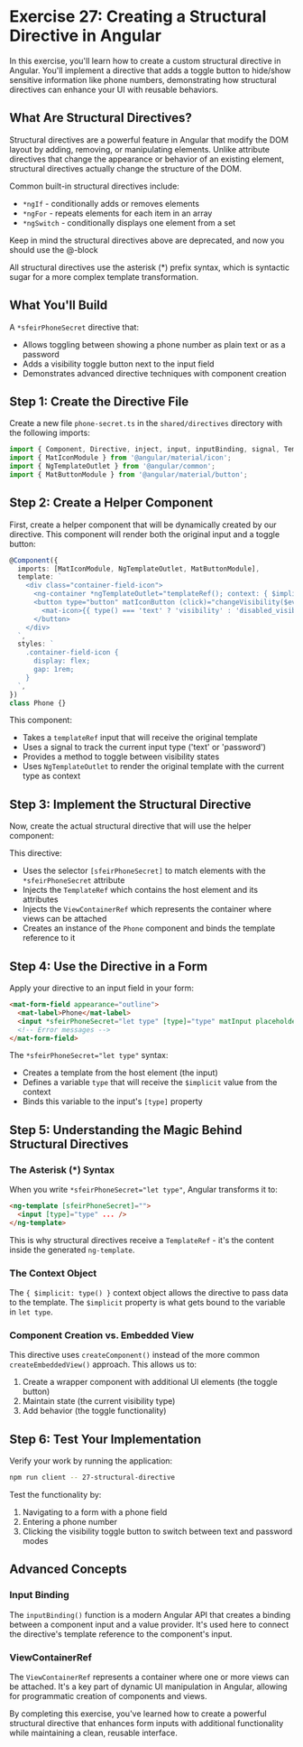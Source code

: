 # Exercise 27: Creating a Structural Directive in Angular

In this exercise, you'll learn how to create a custom structural directive in Angular. You'll implement a directive that adds a toggle button to hide/show sensitive information like phone numbers, demonstrating how structural directives can enhance your UI with reusable behaviors.

## What Are Structural Directives?

Structural directives are a powerful feature in Angular that modify the DOM layout by adding, removing, or manipulating elements. Unlike attribute directives that change the appearance or behavior of an existing element, structural directives actually change the structure of the DOM.

Common built-in structural directives include:

- `*ngIf` - conditionally adds or removes elements
- `*ngFor` - repeats elements for each item in an array
- `*ngSwitch` - conditionally displays one element from a set

Keep in mind the structural directives above are deprecated, and now you should use the @-block

All structural directives use the asterisk (\*) prefix syntax, which is syntactic sugar for a more complex template transformation.

## What You'll Build

A `*sfeirPhoneSecret` directive that:

- Allows toggling between showing a phone number as plain text or as a password
- Adds a visibility toggle button next to the input field
- Demonstrates advanced directive techniques with component creation

## Step 1: Create the Directive File

Create a new file `phone-secret.ts` in the `shared/directives` directory with the following imports:

```typescript
import { Component, Directive, inject, input, inputBinding, signal, TemplateRef, ViewContainerRef } from '@angular/core';
import { MatIconModule } from '@angular/material/icon';
import { NgTemplateOutlet } from '@angular/common';
import { MatButtonModule } from '@angular/material/button';
```

## Step 2: Create a Helper Component

First, create a helper component that will be dynamically created by our directive. This component will render both the original input and a toggle button:

```typescript
@Component({
  imports: [MatIconModule, NgTemplateOutlet, MatButtonModule],
  template: `
    <div class="container-field-icon">
      <ng-container *ngTemplateOutlet="templateRef(); context: { $implicit: type() }" />
      <button type="button" matIconButton (click)="changeVisibility($event)" name="change-visibility">
        <mat-icon>{{ type() === 'text' ? 'visibility' : 'disabled_visible' }}</mat-icon>
      </button>
    </div>
  `,
  styles: `
    .container-field-icon {
      display: flex;
      gap: 1rem;
    }
  `,
})
class Phone {}
```

This component:

- Takes a `templateRef` input that will receive the original template
- Uses a signal to track the current input type ('text' or 'password')
- Provides a method to toggle between visibility states
- Uses `NgTemplateOutlet` to render the original template with the current type as context

## Step 3: Implement the Structural Directive

Now, create the actual structural directive that will use the helper component:

This directive:

- Uses the selector `[sfeirPhoneSecret]` to match elements with the `*sfeirPhoneSecret` attribute
- Injects the `TemplateRef` which contains the host element and its attributes
- Injects the `ViewContainerRef` which represents the container where views can be attached
- Creates an instance of the `Phone` component and binds the template reference to it

## Step 4: Use the Directive in a Form

Apply your directive to an input field in your form:

```html
<mat-form-field appearance="outline">
  <mat-label>Phone</mat-label>
  <input *sfeirPhoneSecret="let type" [type]="type" matInput placeholder="phone" name="phone" formControlName="phone" required pattern="\d{10}" />
  <!-- Error messages -->
</mat-form-field>
```

The `*sfeirPhoneSecret="let type"` syntax:

- Creates a template from the host element (the input)
- Defines a variable `type` that will receive the `$implicit` value from the context
- Binds this variable to the input's `[type]` property

## Step 5: Understanding the Magic Behind Structural Directives

### The Asterisk (\*) Syntax

When you write `*sfeirPhoneSecret="let type"`, Angular transforms it to:

```html
<ng-template [sfeirPhoneSecret]="">
  <input [type]="type" ... />
</ng-template>
```

This is why structural directives receive a `TemplateRef` - it's the content inside the generated `ng-template`.

### The Context Object

The `{ $implicit: type() }` context object allows the directive to pass data to the template. The `$implicit` property is what gets bound to the variable in `let type`.

### Component Creation vs. Embedded View

This directive uses `createComponent()` instead of the more common `createEmbeddedView()` approach. This allows us to:

1. Create a wrapper component with additional UI elements (the toggle button)
2. Maintain state (the current visibility type)
3. Add behavior (the toggle functionality)

## Step 6: Test Your Implementation

Verify your work by running the application:

```bash
npm run client -- 27-structural-directive
```

Test the functionality by:

1. Navigating to a form with a phone field
2. Entering a phone number
3. Clicking the visibility toggle button to switch between text and password modes

## Advanced Concepts

### Input Binding

The `inputBinding()` function is a modern Angular API that creates a binding between a component input and a value provider. It's used here to connect the directive's template reference to the component's input.

### ViewContainerRef

The `ViewContainerRef` represents a container where one or more views can be attached. It's a key part of dynamic UI manipulation in Angular, allowing for programmatic creation of components and views.

By completing this exercise, you've learned how to create a powerful structural directive that enhances form inputs with additional functionality while maintaining a clean, reusable interface.
